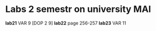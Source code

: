 # Labs 2 semestr on university MAI

**lab21** VAR 9 [DOP 2 9]
**lab22** page 256-257
**lab23** VAR 11
